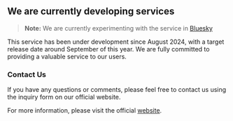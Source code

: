 ## We are currently developing services

> **Note:** We are currently experimenting with the service in [Bluesky](https://bsky.app/profile/evacuate.bsky.social)

This service has been under development since August 2024, with a target release date around September of this year. We are fully committed to providing a valuable service to our users.

### Contact Us

If you have any questions or comments, please feel free to contact us using the inquiry form on our official website.

For more information, please visit the official [website](https://www.evacuate.jp/).
